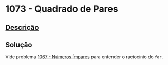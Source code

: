 # 1073 - Quadrado de Pares

## [Descrição](https://www.beecrowd.com.br/judge/pt/problems/view/1073)

## Solução

Vide problema [1067 - Números Ímpares](../1067/README.md) para entender o raciocínio do `for`.